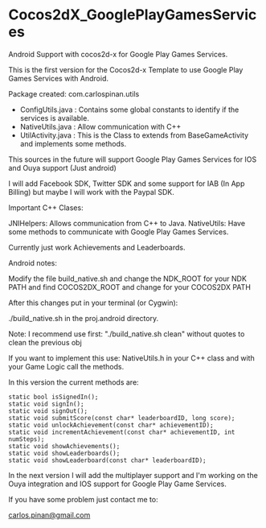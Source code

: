 Cocos2dX_GooglePlayGamesServices
================================

Android Support with cocos2d-x for Google Play Games Services.

This is the first version for the Cocos2d-x Template to use Google Play Games Services with Android.

Package created: com.carlospinan.utils

- ConfigUtils.java : Contains some global constants to identify if the services is available.
- NativeUtils.java : Allow communication with C++
- UtilActivity.java : This is the Class to extends from BaseGameActivity and implements some methods.

This sources in the future will support Google Play Games Services for IOS and Ouya support (Just android)

I will add Facebook SDK, Twitter SDK and some support for IAB (In App Billing) but maybe I will work with the Paypal SDK.

Important C++ Clases:

JNIHelpers: Allows communication from C++ to Java.
NativeUtils: Have some methods to communicate with Google Play Games Services.

Currently just work Achievements and Leaderboards.

Android notes:

Modify the file build_native.sh and change the NDK_ROOT for your NDK PATH and find COCOS2DX_ROOT and change for your 
COCOS2DX PATH

After this changes put in your terminal (or Cygwin):

./build_native.sh in the proj.android directory.

Note: I recommend use first: "./build_native.sh clean" without quotes to clean the previous obj

If you want to implement this use: NativeUtils.h in your C++ class and with your Game Logic call the methods.

In this version the current methods are:

	static bool isSignedIn();
	static void signIn();
	static void signOut();
	static void submitScore(const char* leaderboardID, long score);
	static void unlockAchievement(const char* achievementID);
	static void incrementAchievement(const char* achievementID, int numSteps);
	static void showAchievements();
	static void showLeaderboards();
	static void showLeaderboard(const char* leaderboardID);
	
In the next version I will add the multiplayer support and I'm working on the Ouya integration and IOS support 
for Google Play Game Services.

If you have some problem just contact me to:

carlos.pinan@gmail.com
